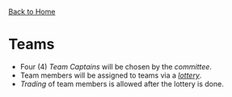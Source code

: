 [Back to Home](./README.md)

# Teams

- Four (4) _Team Captains_ will be chosen by the _committee_.
- Team members will be assigned to teams via a [_lottery_](https://wheelofnames.com/).
- _Trading_ of team members is allowed after the lottery is done.
